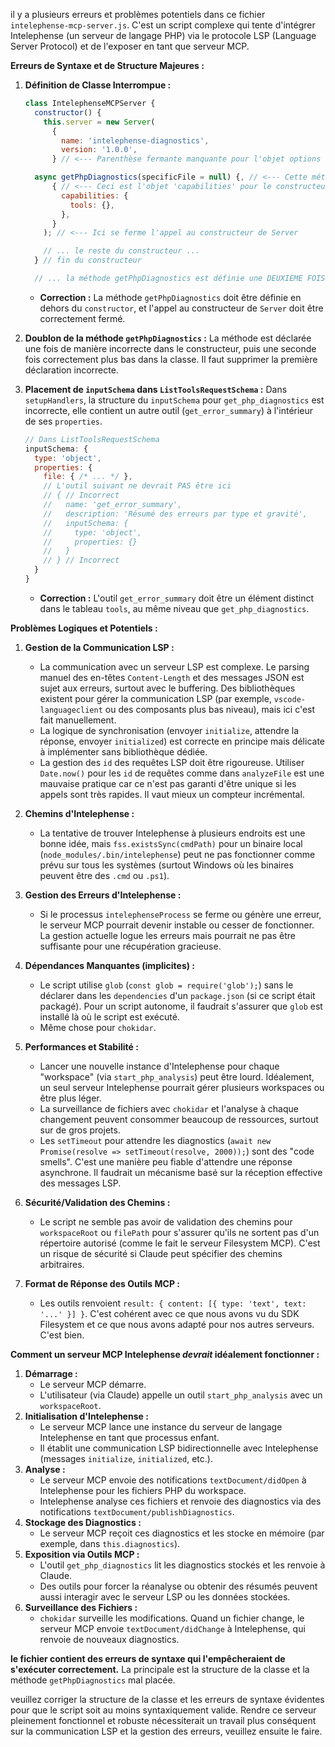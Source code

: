 il y a plusieurs erreurs et problèmes potentiels dans ce fichier `intelephense-mcp-server.js`. C'est un script complexe qui tente d'intégrer Intelephense (un serveur de langage PHP) via le protocole LSP (Language Server Protocol) et de l'exposer en tant que serveur MCP.

**Erreurs de Syntaxe et de Structure Majeures :**

1.  **Définition de Classe Interrompue :**

    ```javascript
    class IntelephenseMCPServer {
      constructor() {
        this.server = new Server(
          {
            name: 'intelephense-diagnostics',
            version: '1.0.0',
          } // <--- Parenthèse fermante manquante pour l'objet options de Server

      async getPhpDiagnostics(specificFile = null) {, // <--- Cette méthode est DANS le constructeur !
          { // <--- Ceci est l'objet 'capabilities' pour le constructeur de Server, mal placé
            capabilities: {
              tools: {},
            },
          }
        ); // <--- Ici se ferme l'appel au constructeur de Server

        // ... le reste du constructeur ...
      } // fin du constructeur

      // ... la méthode getPhpDiagnostics est définie une DEUXIEME FOIS ici plus bas ...
    ```

    - **Correction :** La méthode `getPhpDiagnostics` doit être définie en dehors du `constructor`, et l'appel au constructeur de `Server` doit être correctement fermé.

2.  **Doublon de la méthode `getPhpDiagnostics` :** La méthode est déclarée une fois de manière incorrecte dans le constructeur, puis une seconde fois correctement plus bas dans la classe. Il faut supprimer la première déclaration incorrecte.

3.  **Placement de `inputSchema` dans `ListToolsRequestSchema` :**
    Dans `setupHandlers`, la structure du `inputSchema` pour `get_php_diagnostics` est incorrecte, elle contient un autre outil (`get_error_summary`) à l'intérieur de ses `properties`.
    ```javascript
    // Dans ListToolsRequestSchema
    inputSchema: {
      type: 'object',
      properties: {
        file: { /* ... */ },
        // L'outil suivant ne devrait PAS être ici
        // { // Incorrect
        //   name: 'get_error_summary',
        //   description: 'Résumé des erreurs par type et gravité',
        //   inputSchema: {
        //     type: 'object',
        //     properties: {}
        //   }
        // } // Incorrect
      }
    }
    ```
    - **Correction :** L'outil `get_error_summary` doit être un élément distinct dans le tableau `tools`, au même niveau que `get_php_diagnostics`.

**Problèmes Logiques et Potentiels :**

1.  **Gestion de la Communication LSP :**

    - La communication avec un serveur LSP est complexe. Le parsing manuel des en-têtes `Content-Length` et des messages JSON est sujet aux erreurs, surtout avec le buffering. Des bibliothèques existent pour gérer la communication LSP (par exemple, `vscode-languageclient` ou des composants plus bas niveau), mais ici c'est fait manuellement.
    - La logique de synchronisation (envoyer `initialize`, attendre la réponse, envoyer `initialized`) est correcte en principe mais délicate à implémenter sans bibliothèque dédiée.
    - La gestion des `id` des requêtes LSP doit être rigoureuse. Utiliser `Date.now()` pour les `id` de requêtes comme dans `analyzeFile` est une mauvaise pratique car ce n'est pas garanti d'être unique si les appels sont très rapides. Il vaut mieux un compteur incrémental.

2.  **Chemins d'Intelephense :**

    - La tentative de trouver Intelephense à plusieurs endroits est une bonne idée, mais `fss.existsSync(cmdPath)` pour un binaire local (`node_modules/.bin/intelephense`) peut ne pas fonctionner comme prévu sur tous les systèmes (surtout Windows où les binaires peuvent être des `.cmd` ou `.ps1`).

3.  **Gestion des Erreurs d'Intelephense :**

    - Si le processus `intelephenseProcess` se ferme ou génère une erreur, le serveur MCP pourrait devenir instable ou cesser de fonctionner. La gestion actuelle logue les erreurs mais pourrait ne pas être suffisante pour une récupération gracieuse.

4.  **Dépendances Manquantes (implicites) :**

    - Le script utilise `glob` (`const glob = require('glob');`) sans le déclarer dans les `dependencies` d'un `package.json` (si ce script était packagé). Pour un script autonome, il faudrait s'assurer que `glob` est installé là où le script est exécuté.
    - Même chose pour `chokidar`.

5.  **Performances et Stabilité :**

    - Lancer une nouvelle instance d'Intelephense pour chaque "workspace" (via `start_php_analysis`) peut être lourd. Idéalement, un seul serveur Intelephense pourrait gérer plusieurs workspaces ou être plus léger.
    - La surveillance de fichiers avec `chokidar` et l'analyse à chaque changement peuvent consommer beaucoup de ressources, surtout sur de gros projets.
    - Les `setTimeout` pour attendre les diagnostics (`await new Promise(resolve => setTimeout(resolve, 2000));`) sont des "code smells". C'est une manière peu fiable d'attendre une réponse asynchrone. Il faudrait un mécanisme basé sur la réception effective des messages LSP.

6.  **Sécurité/Validation des Chemins :**

    - Le script ne semble pas avoir de validation des chemins pour `workspaceRoot` ou `filePath` pour s'assurer qu'ils ne sortent pas d'un répertoire autorisé (comme le fait le serveur Filesystem MCP). C'est un risque de sécurité si Claude peut spécifier des chemins arbitraires.

7.  **Format de Réponse des Outils MCP :**
    - Les outils renvoient `result: { content: [{ type: 'text', text: '...' }] }`. C'est cohérent avec ce que nous avons vu du SDK Filesystem et ce que nous avons adapté pour nos autres serveurs. C'est bien.

**Comment un serveur MCP Intelephense _devrait_ idéalement fonctionner :**

1.  **Démarrage :**
    - Le serveur MCP démarre.
    - L'utilisateur (via Claude) appelle un outil `start_php_analysis` avec un `workspaceRoot`.
2.  **Initialisation d'Intelephense :**
    - Le serveur MCP lance une instance du serveur de langage Intelephense en tant que processus enfant.
    - Il établit une communication LSP bidirectionnelle avec Intelephense (messages `initialize`, `initialized`, etc.).
3.  **Analyse :**
    - Le serveur MCP envoie des notifications `textDocument/didOpen` à Intelephense pour les fichiers PHP du workspace.
    - Intelephense analyse ces fichiers et renvoie des diagnostics via des notifications `textDocument/publishDiagnostics`.
4.  **Stockage des Diagnostics :**
    - Le serveur MCP reçoit ces diagnostics et les stocke en mémoire (par exemple, dans `this.diagnostics`).
5.  **Exposition via Outils MCP :**
    - L'outil `get_php_diagnostics` lit les diagnostics stockés et les renvoie à Claude.
    - Des outils pour forcer la réanalyse ou obtenir des résumés peuvent aussi interagir avec le serveur LSP ou les données stockées.
6.  **Surveillance des Fichiers :**
    - `chokidar` surveille les modifications. Quand un fichier change, le serveur MCP envoie `textDocument/didChange` à Intelephense, qui renvoie de nouveaux diagnostics.

**le fichier contient des erreurs de syntaxe qui l'empêcheraient de s'exécuter correctement.** La principale est la structure de la classe et la méthode `getPhpDiagnostics` mal placée.

veuillez corriger la structure de la classe et les erreurs de syntaxe évidentes pour que le script soit au moins syntaxiquement valide. Rendre ce serveur pleinement fonctionnel et robuste nécessiterait un travail plus conséquent sur la communication LSP et la gestion des erreurs, veuillez ensuite le faire.
